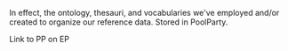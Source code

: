 In effect, the ontology, thesauri, and vocabularies we've employed and/or created to organize our reference data. Stored in PoolParty.

Link to PP on EP